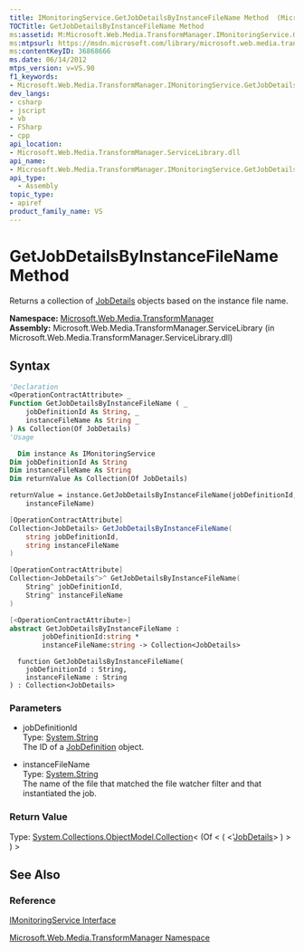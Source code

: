```yaml
---
title: IMonitoringService.GetJobDetailsByInstanceFileName Method  (Microsoft.Web.Media.TransformManager)
TOCTitle: GetJobDetailsByInstanceFileName Method
ms:assetid: M:Microsoft.Web.Media.TransformManager.IMonitoringService.GetJobDetailsByInstanceFileName(System.String,System.String)
ms:mtpsurl: https://msdn.microsoft.com/library/microsoft.web.media.transformmanager.imonitoringservice.getjobdetailsbyinstancefilename(v=VS.90)
ms:contentKeyID: 36868666
ms.date: 06/14/2012
mtps_version: v=VS.90
f1_keywords:
- Microsoft.Web.Media.TransformManager.IMonitoringService.GetJobDetailsByInstanceFileName
dev_langs:
- csharp
- jscript
- vb
- FSharp
- cpp
api_location:
- Microsoft.Web.Media.TransformManager.ServiceLibrary.dll
api_name:
- Microsoft.Web.Media.TransformManager.IMonitoringService.GetJobDetailsByInstanceFileName
api_type:
  - Assembly
topic_type:
- apiref
product_family_name: VS
---
```


# GetJobDetailsByInstanceFileName Method

Returns a collection of [JobDetails](jobdetails-class-microsoft-web-media-transformmanager.md) objects based on the instance file name.

**Namespace:**  [Microsoft.Web.Media.TransformManager](microsoft-web-media-transformmanager-namespace.md)  
**Assembly:**  Microsoft.Web.Media.TransformManager.ServiceLibrary (in Microsoft.Web.Media.TransformManager.ServiceLibrary.dll)

## Syntax

```vb
'Declaration
<OperationContractAttribute> _
Function GetJobDetailsByInstanceFileName ( _
    jobDefinitionId As String, _
    instanceFileName As String _
) As Collection(Of JobDetails)
'Usage

  Dim instance As IMonitoringService
Dim jobDefinitionId As String
Dim instanceFileName As String
Dim returnValue As Collection(Of JobDetails)

returnValue = instance.GetJobDetailsByInstanceFileName(jobDefinitionId, _
    instanceFileName)
```

```csharp
[OperationContractAttribute]
Collection<JobDetails> GetJobDetailsByInstanceFileName(
    string jobDefinitionId,
    string instanceFileName
)
```

```cpp
[OperationContractAttribute]
Collection<JobDetails^>^ GetJobDetailsByInstanceFileName(
    String^ jobDefinitionId,
    String^ instanceFileName
)
```

``` fsharp
[<OperationContractAttribute>]
abstract GetJobDetailsByInstanceFileName :
        jobDefinitionId:string *
        instanceFileName:string -> Collection<JobDetails>
```

```jscript
  function GetJobDetailsByInstanceFileName(
    jobDefinitionId : String,
    instanceFileName : String
) : Collection<JobDetails>
```

### Parameters

  - jobDefinitionId  
    Type: [System.String](https://msdn.microsoft.com/library/s1wwdcbf)  
    The ID of a [JobDefinition](jobdefinition-class-microsoft-web-media-transformmanager.md) object.  

<!-- end list -->

  - instanceFileName  
    Type: [System.String](https://msdn.microsoft.com/library/s1wwdcbf)  
    The name of the file that matched the file watcher filter and that instantiated the job.  

### Return Value

Type: [System.Collections.ObjectModel.Collection](https://msdn.microsoft.com/library/ms132397)\< (Of \< ( \<'[JobDetails](jobdetails-class-microsoft-web-media-transformmanager.md)\> ) \> ) \>  

## See Also

### Reference

[IMonitoringService Interface](imonitoringservice-interface-microsoft-web-media-transformmanager.md)

[Microsoft.Web.Media.TransformManager Namespace](microsoft-web-media-transformmanager-namespace.md)
